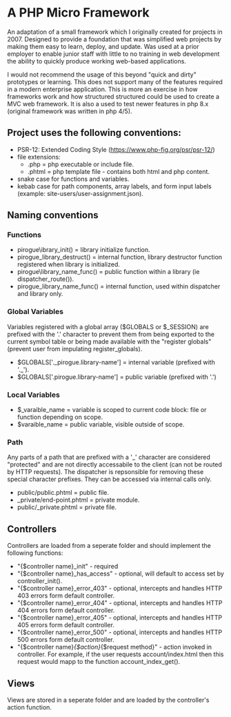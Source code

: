 # A PHP Micro Framework

An adaptation of a small framework which I originally created for projects in 2007. Designed to provide a foundation that was simplified web projects by making them easy to learn, deploy, and update. Was used at a prior employer to enable junior staff with little to no training in web development the ability to quickly produce working web-based applications. 

I would not recommend the usage of this beyond "quick and dirty" prototypes or learning. This does not support many of the features required in a modern enterprise application. This is more an exercise in how frameworks work and how structured structured could be used to create a MVC web framework. It is also a used to test newer features in php 8.x (original framework was written in php 4/5). 

## Project uses the following conventions:
- PSR-12: Extended Coding Style (https://www.php-fig.org/psr/psr-12/)
- file extensions:
	+ .php = php executable or include file.
	+ .phtml = php template file - contains both html and php content.
- snake case for functions and variables.
- kebab case for path components, array labels, and form input labels (example: site-users/user-assignment.json).

## Naming conventions
### Functions
- pirogue\ibrary_init() = library initialize function.
- pirogue\_library_destruct() = internal function, library destructor function registered when library is initialized.
- pirogue\library_name_func() = public function within a library (ie dispatcher_route()).
- pirogue\_library_name_func() = internal function, used within dispatcher and library only. 

### Global Variables
Variables registered with a global array ($GLOBALS or $_SESSION) are prefixed with the '.' character to prevent them from being exported to the current symbol table or being made available with the "register globals" (prevent user from impulating register_globals).
- $GLOBALS['.\_pirogue.library-name'] = internal variable (prefixed with '.\_').
- $GLOBALS['.pirogue.library-name'] = public variable (prefixed with '.')

### Local Variables
- $\_varaible_name =  variable is scoped to current code block: file or function depending on scope. 
- $varaible_name = public variable, visible outside of scope.

### Path 
Any parts of a path that are prefixed with a '_' character are considered "protected" and are not directly accessabile to the client (can not be routed by HTTP requests). The dispatcher is repsonsible for removing these special character prefixes. They can be accessed via internal calls only. 
- public/public.phtml = public file.
- _private/end-point.phtml = private module.
- public/_private.phtml = private file.

## Controllers
Controllers are loaded from a seperate folder and should implement the following functions:
- "{$controller name}_init" - required
- "{$controller name}_has_access" - optional, will default to access set by controller_init().
- "{$controller name}_error_403" - optional, intercepts and handles HTTP 403 errors form default controller.
- "{$controller name}_error_404" - optional, intercepts and handles HTTP 404 errors form default controller.
- "{$controller name}_error_405" - optional, intercepts and handles HTTP 405 errors form default controller.
- "{$controller name}_error_500" - optional, intercepts and handles HTTP 500 errors form default controller.
- "{$controller name}_{$action}_{$request method}" - action invoked in controller. For example, if the user requests account/index.html then this request would mapp to the function account_index_get().

## Views
Views are stored in a seperate folder and are loaded by the controller's action function.


